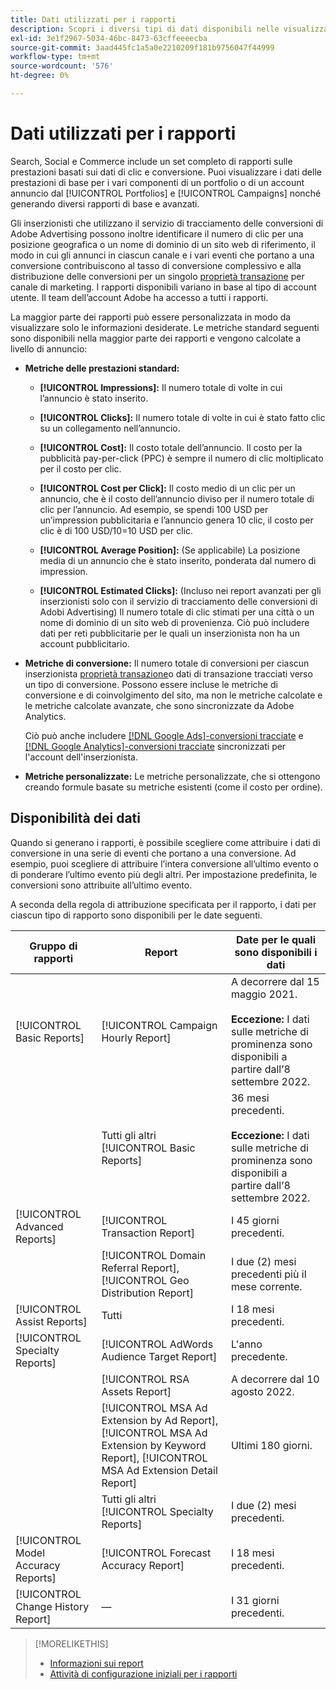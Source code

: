 ```yaml
---
title: Dati utilizzati per i rapporti
description: Scopri i diversi tipi di dati disponibili nelle visualizzazioni dati e nei rapporti personalizzati.
exl-id: 3e1f2967-5034-46bc-8473-63cffeeeecba
source-git-commit: 3aad445fc1a5a0e2210209f181b9756047f44999
workflow-type: tm+mt
source-wordcount: '576'
ht-degree: 0%

---
```


# Dati utilizzati per i rapporti

Search, Social e Commerce include un set completo di rapporti sulle prestazioni basati sui dati di clic e conversione. Puoi visualizzare i dati delle prestazioni di base per i vari componenti di un portfolio o di un account annuncio dal [!UICONTROL Portfolios] e [!UICONTROL Campaigns] nonché generando diversi rapporti di base e avanzati.

Gli inserzionisti che utilizzano il servizio di tracciamento delle conversioni di Adobe Advertising possono inoltre identificare il numero di clic per una posizione geografica o un nome di dominio di un sito web di riferimento, il modo in cui gli annunci in ciascun canale e i vari eventi che portano a una conversione contribuiscono al tasso di conversione complessivo e alla distribuzione delle conversioni per un singolo [proprietà transazione](/help/search-social-commerce/admin/transaction-properties/transaction-property-about.md) per canale di marketing. I rapporti disponibili variano in base al tipo di account utente. Il team dell’account Adobe ha accesso a tutti i rapporti.

La maggior parte dei rapporti può essere personalizzata in modo da visualizzare solo le informazioni desiderate. Le metriche standard seguenti sono disponibili nella maggior parte dei rapporti e vengono calcolate a livello di annuncio:

* **Metriche delle prestazioni standard:**

   * **[!UICONTROL Impressions]:** Il numero totale di volte in cui l’annuncio è stato inserito.

   * **[!UICONTROL Clicks]:** Il numero totale di volte in cui è stato fatto clic su un collegamento nell’annuncio.

   * **[!UICONTROL Cost]:** Il costo totale dell’annuncio. Il costo per la pubblicità pay-per-click (PPC) è sempre il numero di clic moltiplicato per il costo per clic.

   * **[!UICONTROL Cost per Click]:** Il costo medio di un clic per un annuncio, che è il costo dell’annuncio diviso per il numero totale di clic per l’annuncio. Ad esempio, se spendi 100 USD per un’impression pubblicitaria e l’annuncio genera 10 clic, il costo per clic è di 100 USD/10=10 USD per clic.

   * **[!UICONTROL Average Position]:** (Se applicabile) La posizione media di un annuncio che è stato inserito, ponderata dal numero di impression.

   * **[!UICONTROL Estimated Clicks]:** (Incluso nei report avanzati per gli inserzionisti solo con il servizio di tracciamento delle conversioni di Adobi Advertising) Il numero totale di clic stimati per una città o un nome di dominio di un sito web di provenienza. Ciò può includere dati per reti pubblicitarie per le quali un inserzionista non ha un account pubblicitario.

* **Metriche di conversione:** Il numero totale di conversioni per ciascun inserzionista [proprietà transazione](/help/search-social-commerce/glossary.md#s-t)o dati di transazione tracciati verso un tipo di conversione. Possono essere incluse le metriche di conversione e di coinvolgimento del sito, ma non le metriche calcolate e le metriche calcolate avanzate, che sono sincronizzate da Adobe Analytics.

  Ciò può anche includere [[!DNL Google Ads]-conversioni tracciate](/help/search-social-commerce/campaign-management/introduction/google-conversion-data.md) e [[!DNL Google Analytics]-conversioni tracciate](/help/search-social-commerce/admin/data-sources/data-source-about.md) sincronizzati per l&#39;account dell&#39;inserzionista.

* **Metriche personalizzate:** Le metriche personalizzate, che si ottengono creando formule basate su metriche esistenti (come il costo per ordine).

## Disponibilità dei dati

Quando si generano i rapporti, è possibile scegliere come attribuire i dati di conversione in una serie di eventi che portano a una conversione. Ad esempio, puoi scegliere di attribuire l’intera conversione all’ultimo evento o di ponderare l’ultimo evento più degli altri. Per impostazione predefinita, le conversioni sono attribuite all’ultimo evento.

A seconda della regola di attribuzione specificata per il rapporto, i dati per ciascun tipo di rapporto sono disponibili per le date seguenti.

| Gruppo di rapporti | Report | Date per le quali sono disponibili i dati |
|---|---|---|
| [!UICONTROL Basic Reports] | [!UICONTROL Campaign Hourly Report] | A decorrere dal 15 maggio 2021.<br><br><b>Eccezione:</b> I dati sulle metriche di prominenza sono disponibili a partire dall’8 settembre 2022. |
| | Tutti gli altri [!UICONTROL Basic Reports] | 36 mesi precedenti.<br><br><b>Eccezione:</b> I dati sulle metriche di prominenza sono disponibili a partire dall’8 settembre 2022. |
| [!UICONTROL Advanced Reports] | [!UICONTROL Transaction Report] | I 45 giorni precedenti. |
| | [!UICONTROL Domain Referral Report], [!UICONTROL Geo Distribution Report] | I due (2) mesi precedenti più il mese corrente. |
| [!UICONTROL Assist Reports] | Tutti | I 18 mesi precedenti. |
| [!UICONTROL Specialty Reports] | [!UICONTROL AdWords Audience Target Report] | L&#39;anno precedente. |
| | [!UICONTROL RSA Assets Report] | A decorrere dal 10 agosto 2022. |
| | [!UICONTROL MSA Ad Extension by Ad Report], [!UICONTROL MSA Ad Extension by Keyword Report], [!UICONTROL MSA Ad Extension Detail Report] | Ultimi 180 giorni. |
| | Tutti gli altri [!UICONTROL Specialty Reports] | I due (2) mesi precedenti. |
| [!UICONTROL Model Accuracy Reports] | [!UICONTROL Forecast Accuracy Report] | I 18 mesi precedenti. |
| [!UICONTROL Change History Report] | — | I 31 giorni precedenti. |

>[!MORELIKETHIS]
>
>* [Informazioni sui report](report-about.md)
>* [Attività di configurazione iniziali per i rapporti](initial-setup.md)
